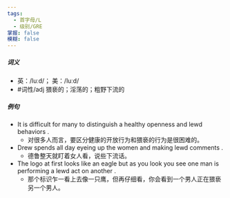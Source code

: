 ```yaml
---
tags:
  - 首字母/L
  - 级别/GRE
掌握: false
模糊: false
---
```

##### 词义
- 英：/luːd/； 美：/luːd/
- #词性/adj  猥亵的；淫荡的；粗野下流的
##### 例句
- It is difficult for many to distinguish a healthy openness and lewd behaviors .
	- 对很多人而言，要区分健康的开放行为和猥亵的行为是很困难的。
- Drew spends all day eyeing up the women and making lewd comments .
	- 德鲁整天就盯着女人看，说些下流话。
- The logo at first looks like an eagle but as you look you see one man is performing a lewd act on another .
	- 那个标识乍一看上去像一只鹰，但再仔细看，你会看到一个男人正在猥亵另一个男人。
